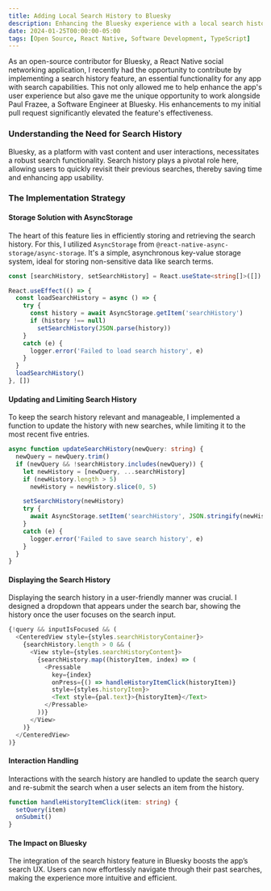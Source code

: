 ```yaml
---
title: Adding Local Search History to Bluesky
description: Enhancing the Bluesky experience with a local search history feature. Taking a look at AsyncStorage's role in data storage and the efficient management of search records in React Native.
date: 2024-01-25T00:00:00-05:00
tags: [Open Source, React Native, Software Development, TypeScript]
---
```


As an open-source contributor for Bluesky, a React Native social networking application, I recently had the opportunity to contribute by implementing a search history feature, an essential functionality for any app with search capabilities. This not only allowed me to help enhance the app's user experience but also gave me the unique opportunity to work alongside Paul Frazee, a Software Engineer at Bluesky. His enhancements to my initial pull request significantly elevated the feature's effectiveness.

### Understanding the Need for Search History
Bluesky, as a platform with vast content and user interactions, necessitates a robust search functionality. Search history plays a pivotal role here, allowing users to quickly revisit their previous searches, thereby saving time and enhancing app usability.

### The Implementation Strategy
#### Storage Solution with AsyncStorage
The heart of this feature lies in efficiently storing and retrieving the search history. For this, I utilized `AsyncStorage` from `@react-native-async-storage/async-storage`. It's a simple, asynchronous key-value storage system, ideal for storing non-sensitive data like search terms.

```ts
const [searchHistory, setSearchHistory] = React.useState<string[]>([])

React.useEffect(() => {
  const loadSearchHistory = async () => {
    try {
      const history = await AsyncStorage.getItem('searchHistory')
      if (history !== null)
        setSearchHistory(JSON.parse(history))
    }
    catch (e) {
      logger.error('Failed to load search history', e)
    }
  }
  loadSearchHistory()
}, [])
```

#### Updating and Limiting Search History
To keep the search history relevant and manageable, I implemented a function to update the history with new searches, while limiting it to the most recent five entries.

```ts
async function updateSearchHistory(newQuery: string) {
  newQuery = newQuery.trim()
  if (newQuery && !searchHistory.includes(newQuery)) {
    let newHistory = [newQuery, ...searchHistory]
    if (newHistory.length > 5)
      newHistory = newHistory.slice(0, 5)

    setSearchHistory(newHistory)
    try {
      await AsyncStorage.setItem('searchHistory', JSON.stringify(newHistory))
    }
    catch (e) {
      logger.error('Failed to save search history', e)
    }
  }
}
```

#### Displaying the Search History
Displaying the search history in a user-friendly manner was crucial. I designed a dropdown that appears under the search bar, showing the history once the user focuses on the search input.

```ts
{!query && inputIsFocused && (
  <CenteredView style={styles.searchHistoryContainer}>
    {searchHistory.length > 0 && (
      <View style={styles.searchHistoryContent}>
        {searchHistory.map((historyItem, index) => (
          <Pressable
            key={index}
            onPress={() => handleHistoryItemClick(historyItem)}
            style={styles.historyItem}>
            <Text style={pal.text}>{historyItem}</Text>
          </Pressable>
        ))}
      </View>
    )}
  </CenteredView>
)}
```

#### Interaction Handling
Interactions with the search history are handled to update the search query and re-submit the search when a user selects an item from the history.

```ts
function handleHistoryItemClick(item: string) {
  setQuery(item)
  onSubmit()
}
```

#### The Impact on Bluesky
The integration of the search history feature in Bluesky boosts the app’s search UX. Users can now effortlessly navigate through their past searches, making the experience more intuitive and efficient.
